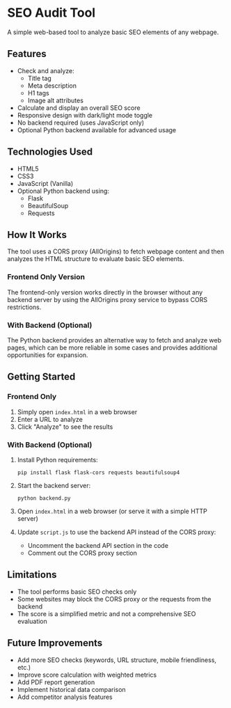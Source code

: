 # SEO Audit Tool

A simple web-based tool to analyze basic SEO elements of any webpage.

## Features

- Check and analyze:
  - Title tag
  - Meta description
  - H1 tags
  - Image alt attributes
- Calculate and display an overall SEO score
- Responsive design with dark/light mode toggle
- No backend required (uses JavaScript only)
- Optional Python backend available for advanced usage

## Technologies Used

- HTML5
- CSS3
- JavaScript (Vanilla)
- Optional Python backend using:
  - Flask
  - BeautifulSoup
  - Requests

## How It Works

The tool uses a CORS proxy (AllOrigins) to fetch webpage content and then analyzes the HTML structure to evaluate basic SEO elements.

### Frontend Only Version

The frontend-only version works directly in the browser without any backend server by using the AllOrigins proxy service to bypass CORS restrictions.

### With Backend (Optional)

The Python backend provides an alternative way to fetch and analyze web pages, which can be more reliable in some cases and provides additional opportunities for expansion.

## Getting Started

### Frontend Only

1. Simply open `index.html` in a web browser
2. Enter a URL to analyze
3. Click "Analyze" to see the results

### With Backend (Optional)

1. Install Python requirements:
   ```
   pip install flask flask-cors requests beautifulsoup4
   ```

2. Start the backend server:
   ```
   python backend.py
   ```

3. Open `index.html` in a web browser (or serve it with a simple HTTP server)

4. Update `script.js` to use the backend API instead of the CORS proxy:
   - Uncomment the backend API section in the code
   - Comment out the CORS proxy section

## Limitations

- The tool performs basic SEO checks only
- Some websites may block the CORS proxy or the requests from the backend
- The score is a simplified metric and not a comprehensive SEO evaluation

## Future Improvements

- Add more SEO checks (keywords, URL structure, mobile friendliness, etc.)
- Improve score calculation with weighted metrics
- Add PDF report generation
- Implement historical data comparison
- Add competitor analysis features

